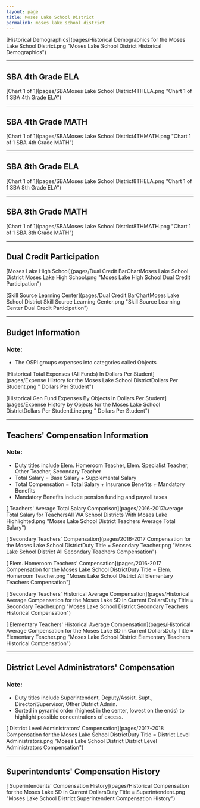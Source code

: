 ```yaml
---
layout: page
title: Moses Lake School District
permalink: moses lake school district
---
```



[Historical Demographics](pages/Historical Demographics for the Moses Lake School District.png "Moses Lake School District Historical Demographics")

___

## SBA 4th Grade ELA

[Chart 1 of 1](pages/SBAMoses Lake School District4THELA.png "Chart 1 of 1 SBA 4th Grade ELA")


___

## SBA 4th Grade MATH

[Chart 1 of 1](pages/SBAMoses Lake School District4THMATH.png "Chart 1 of 1 SBA 4th Grade MATH")


___

## SBA 8th Grade ELA

[Chart 1 of 1](pages/SBAMoses Lake School District8THELA.png "Chart 1 of 1 SBA 8th Grade ELA")


___

## SBA 8th Grade MATH

[Chart 1 of 1](pages/SBAMoses Lake School District8THMATH.png "Chart 1 of 1 SBA 8th Grade MATH")


___

## Dual Credit Participation

[Moses Lake High School](pages/Dual Credit BarChartMoses Lake School District Moses Lake High School.png "Moses Lake High School Dual Credit Participation")

[Skill Source Learning Center](pages/Dual Credit BarChartMoses Lake School District Skill Source Learning Center.png "Skill Source Learning Center Dual Credit Participation")


___

## Budget Information
### Note:
- The OSPI groups expenses into categories called Objects

[Historical Total Expenses (All Funds) In Dollars Per Student](pages/Expense History for the Moses Lake School DistrictDollars Per Student.png " Dollars Per Student")

[Historical Gen Fund Expenses By Objects In Dollars Per Student](pages/Expense History by Objects for the Moses Lake School DistrictDollars Per StudentLine.png " Dollars Per Student")


___

## Teachers' Compensation Information
### Note:
- Duty titles include Elem. Homeroom Teacher, Elem. Specialist Teacher, Other Teacher, Secondary Teacher
- Total Salary = Base Salary + Supplemental Salary
- Total Compensation = Total Salary + Insurance Benefits + Mandatory Benefits
- Mandatory Benefits include pension funding and payroll taxes

[ Teachers' Average Total Salary Comparison](pages/2016-2017Average Total Salary for TeachersAll WA School Districts With Moses Lake Highlighted.png "Moses Lake School District Teachers Average Total Salary")

[ Secondary Teachers' Compensation](pages/2016-2017 Compensation for the Moses Lake School DistrictDuty Title = Secondary Teacher.png "Moses Lake School District All Secondary Teachers Compensation")

[ Elem. Homeroom Teachers' Compensation](pages/2016-2017 Compensation for the Moses Lake School DistrictDuty Title = Elem. Homeroom Teacher.png "Moses Lake School District All Elementary Teachers Compensation")

[ Secondary Teachers' Historical Average Compensation](pages/Historical Average Compensation for the Moses Lake SD in Current DollarsDuty Title = Secondary Teacher.png "Moses Lake School District Secondary Teachers Historical Compensation")

[ Elementary Teachers' Historical Average Compensation](pages/Historical Average Compensation for the Moses Lake SD in Current DollarsDuty Title = Elementary Teacher.png "Moses Lake School District Elementary Teachers Historical Compensation")


___

## District Level Administrators' Compensation

### Note:
- Duty titles include Superintendent, Deputy/Assist. Supt., Director/Supervisor, Other District Admin.
- Sorted in pyramid order (highest in the center, lowest on the ends) to highlight possible concentrations of excess.

[ District Level Administrators' Compensation](pages/2017-2018 Compensation for the Moses Lake School DistrictDuty Title = District Level Administrators.png "Moses Lake School District District Level Administrators Compensation")


___

## Superintendents' Compensation History

[ Superintendents' Compensation History](pages/Historical Compensation for the Moses Lake SD in Current DollarsDuty Title = Superintendent.png "Moses Lake School District Superintendent Compensation History")

